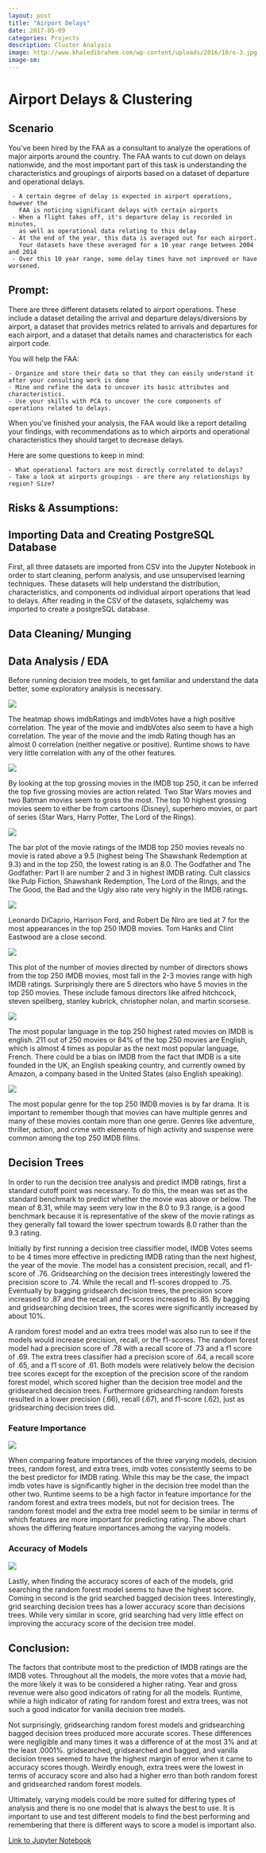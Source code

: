 ```yaml
---
layout: post
title: "Airport Delays"
date: 2017-05-09
categories: Projects
description: Cluster Analysis
image: http://www.khaledibrahem.com/wp-content/uploads/2016/10/o-3.jpg
image-sm:
---
```


# Airport Delays & Clustering

## Scenario

You've been hired by the FAA as a consultant to analyze the operations of major airports around the country. The FAA wants to cut down on delays nationwide, and the most important part of this task is understanding the characteristics and groupings of airports based on a dataset of departure and operational delays.

     - A certain degree of delay is expected in airport operations, however the 
       FAA is noticing significant delays with certain airports
     - When a flight takes off, it's departure delay is recorded in minutes, 
       as well as operational data relating to this delay
     - At the end of the year, this data is averaged out for each airport. 
       Your datasets have these averaged for a 10 year range between 2004 and 2014
     - Over this 10 year range, some delay times have not improved or have worsened.

## Prompt: 

There are three different datasets related to airport operations. These include a dataset detailing the arrival and departure delays/diversions by airport, a dataset that provides metrics related to arrivals and departures for each airport, and a dataset that details names and characteristics for each airport code.

You will help the FAA:

    - Organize and store their data so that they can easily understand it after your consulting work is done
    - Mine and refine the data to uncover its basic attributes and characteristics.
    - Use your skills with PCA to uncover the core components of operations related to delays.

When you've finished your analysis, the FAA would like a report detailing your findings, with recommendations as to which airports and operational characteristics they should target to decrease delays.

Here are some questions to keep in mind:

    - What operational factors are most directly correlated to delays?
    - Take a look at airports groupings - are there any relationships by region? Size?


## Risks & Assumptions: 


## Importing Data and Creating PostgreSQL Database

First, all three datasets are imported from CSV into the Jupyter Notebook in order to start cleaning, perform analysis, and use unsupervised learning techniques. These datasets will help understand the distribution, characteristics, and components od individual airport operations that lead to delays. After reading in the CSV of the datasets, sqlalchemy was imported to create a postgreSQL database. 

## Data Cleaning/ Munging

## Data Analysis / EDA

Before running decision tree models, to get familiar and understand the data better, some exploratory analysis is necessary. 

<img src='https://github.com/AndrewJeong89/AndrewJeong89.github.io/blob/master/_posts/Images/IMDB%20Rating%20Predictor/heatmap.png?raw=true' >

The heatmap shows imdbRatings and imdbVotes have a high positive correlation. The year of the movie and imdbVotes also seem to have a high correlation. The year of the movie and the imdb Rating though has an almost 0 correlation (neither negative or positive). Runtime shows to have very little correlation with any of the other features.

<img src='https://github.com/AndrewJeong89/AndrewJeong89.github.io/blob/master/_posts/Images/IMDB%20Rating%20Predictor/top_gross_movies.png?raw=true' >

By looking at the top grossing movies in the IMDB top 250, it can be inferred the top five grossing movies are action related. Two Star Wars movies and two Batman movies seem to gross the most. The top 10 highest grossing movies seem to either be from cartoons (Disney), superhero movies, or part of series (Star Wars, Harry Potter, The Lord of the Rings). 

<img src='https://github.com/AndrewJeong89/AndrewJeong89.github.io/blob/master/_posts/Images/IMDB%20Rating%20Predictor/movie_rating.png?raw=true' >

The bar plot of the movie ratings of the IMDB top 250 movies reveals no movie is rated above a 9.5 (highest being The Shawshank Redemption at 9.3) and in the top 250, the lowest rating is an 8.0. The Godfather and The Godfather: Part II are number 2 and 3 in highest IMDB rating. Cult classics like Pulp Fiction, Shawshank Redemption, The Lord of the Rings, and the The Good, the Bad and the Ugly also rate very highly in the IMDB ratings.

<img src='https://github.com/AndrewJeong89/AndrewJeong89.github.io/blob/master/_posts/Images/IMDB%20Rating%20Predictor/Screen%20Shot%202017-04-06%20at%201.28.41%20PM.png?raw=true' >

Leonardo DiCaprio, Harrison Ford, and Robert De Niro are tied at 7 for the most appearances in the top 250 IMDB movies. Tom Hanks and Clint Eastwood are a close second. 

<img src='https://github.com/AndrewJeong89/AndrewJeong89.github.io/blob/master/_posts/Images/IMDB%20Rating%20Predictor/movie_per_director.png?raw=true' >

This plot of the number of movies directed by number of directors shows from the top 250 IMDB movies, most fall in the 2-3 movies range with high IMDB ratings. Surprisingly there are 5 directors who have 5 movies in the top 250 movies. These include famous directors like alfred hitchcock, steven speilberg, stanley kubrick, christopher nolan, and martin scorsese. 

<img src='https://github.com/AndrewJeong89/AndrewJeong89.github.io/blob/master/_posts/Images/IMDB%20Rating%20Predictor/Screen%20Shot%202017-04-06%20at%201.28.55%20PM.png?raw=true' >

The most popular language in the top 250 highest rated movies on IMDB is english. 211 out of 250 movies or 84% of the top 250 movies are English, which is almost 4 times as popular as the next most popular language, French. There could be a bias on IMDB from the fact that IMDB is a site founded in the UK, an English speaking country, and currently owned by Amazon, a company based in the United States (also English speaking).  

<img src='https://github.com/AndrewJeong89/AndrewJeong89.github.io/blob/master/_posts/Images/IMDB%20Rating%20Predictor/genre_popularity.png?raw=true' >

The most popular genre for the top 250 IMDB movies is by far drama. It is important to remember though that movies can have multiple genres and many of these movies contain more than one genre. Genres like adventure, thriller, action, and crime with elements of high activity and suspense were common among the top 250 IMDB films. 


## Decision Trees

In order to run the decision tree analysis and predict IMDB ratings, first a standard cutoff point was necessary. To do this, the mean was set as the standard benchmark to predict whether the movie was above or below. The mean of 8.31, while may seem very low in the 8.0 to 9.3 range, is a good benchmark because it is representative of the skew of the movie ratings as they generally fall toward the lower spectrum towards 8.0 rather than the 9.3 rating.

Initially by first running a decision tree classifier model, IMDB Votes seems to be 4 times more effective in predicting IMDB rating than the next highest, the year of the movie. The model has a consistent precision, recall, and f1-score of .76. Gridsearching on the decision trees interestingly lowered the precision score to .74. While the recall and f1-scores dropped to .75. Eventually by bagging gridsearch decision trees, the precision score increased to .87 and the recall and f1-scores increased to .85. By bagging and gridsearching decision trees, the scores were significantly increased by about 10%. 

A random forest model and an extra trees model was also run to see if the models would increase precision, recall, or the f1-scores. The random forest model had a precision score of .78 with a recall score of .73 and a f1 score of .69. The extra trees classifier had a precision score of .64, a recall score of .65, and a f1 score of .61. Both models were relatively below the decision tree scores except for the exception of the precision score of the random forest model, which scored higher than the decision tree model and the gridsearched decision trees. Furthermore gridsearching random forests resulted in a lower precision (.66), recall (.67), and f1-score (.62), just as gridsearching decision trees did.

### Feature Importance

<img src= 'https://github.com/AndrewJeong89/AndrewJeong89.github.io/blob/master/_posts/Images/IMDB%20Rating%20Predictor/feat_importance_bymodel.png?raw=true'>

When comparing feature importances of the three varying models, decision trees, random forest, and extra trees, imdb votes consistently seems to be the best predictor for IMDB rating. While this may be the case, the impact imdb votes have is significantly higher in the decision tree model than the other two. Runtime seems to be a high factor in feature importance for the random forest and extra trees models, but not for decision trees. The random forest model and the extra tree model seem to be similar in terms of which features are more important for predicting rating. The above chart shows the differing feature importances among the varying models. 

### Accuracy of Models

<img src= 'https://github.com/AndrewJeong89/AndrewJeong89.github.io/blob/master/_posts/Images/IMDB%20Rating%20Predictor/model_score%26error.png?raw=true'>

Lastly, when finding the accuracy scores of each of the models, grid searching the random forest model seems to have the highest score. Coming in second is the grid searched bagged decision trees. Interestingly, grid searching decision trees has a lower accuracy score than decisions trees. While very similar in score, grid searching had very little effect on improving the accuracy score of the decision tree model. 

## Conclusion:

The factors that contribute most to the prediction of IMDB ratings are the IMDB votes. Throughout all the models, the more votes that a movie had, the more likely it was to be considered a higher rating. Year and gross revenue were also good indicators of rating for all the models. Runtime, while a high indicator of rating for random forest and extra trees, was not such a good indicator for vanilla decision tree models. 

Not surprisingly, gridsearching random forest models and gridsearching bagged decision trees produced more accurate scores. These differences were negligible and many times it was a difference of at the most 3% and at the least .0001%. gridsearched, gridsearched and bagged, and vanilla decision trees seemed to have the highest margin of error when it came to accuracy scores though. Weirdly enough, extra trees were the lowest in terms of accuracy score and also had a higher erro than both random forest and gridsearched random forest models.

Ultimately, varying models could be more suited for differing types of analysis and there is no one model that is always the best to use. It is important to use and test different models to find the best performing and remembering that there is different ways to score a model is important also. 


[Link to Jupyter Notebook](https://github.com/AndrewJeong89/GA-DSI/blob/master/projects/projects-weekly/project-07/starter-code/project7-%20Airport%20-%20AJ.ipynb)
